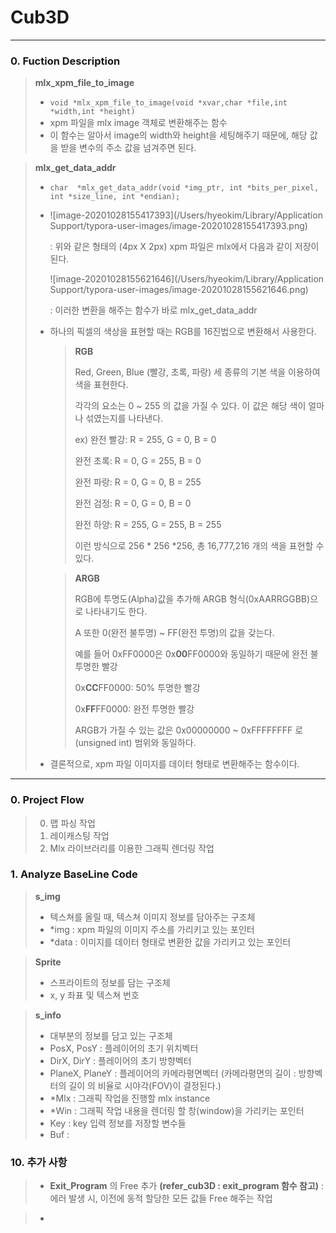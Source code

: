 # **Cub3D**

---

### 0. Fuction Description

> **mlx_xpm_file_to_image**
>
> - `void *mlx_xpm_file_to_image(void *xvar,char *file,int *width,int *height)`
> - xpm 파일을 mlx image 객체로 변환해주는 함수
> - 이 함수는 알아서 image의 width와 height을 세팅해주기 때문에, 해당 값을 받을 변수의 주소 값을 넘겨주면 된다.

> **mlx_get_data_addr**
>
> - `char  *mlx_get_data_addr(void *img_ptr, int *bits_per_pixel, int *size_line, int *endian);`
>
> - ![image-20201028155417393](/Users/hyeokim/Library/Application Support/typora-user-images/image-20201028155417393.png)
>
>   : 위와 같은 형태의 (4px X 2px) xpm 파일은 mlx에서 다음과 같이 저장이 된다.
>
>   ![image-20201028155621646](/Users/hyeokim/Library/Application Support/typora-user-images/image-20201028155621646.png)
>
>   : 이러한 변환을 해주는 함수가 바로 mlx_get_data_addr
>
> - 하나의 픽셀의 색상을 표현할 때는 RGB를 16진법으로 변환해서 사용한다.
>
>   > **RGB**
>   >
>   >  
>   >
>   > Red, Green, Blue (빨강, 초록, 파랑) 세 종류의 기본 색을 이용하여 색을 표현한다.
>   >
>   > 각각의 요소는 0 ~ 255 의 값을 가질 수 있다. 이 값은 해당 색이 얼마나 섞였는지를 나타낸다.
>   >
>   >  
>   >
>   > ex) 완전 빨강: R = 255, G = 0, B = 0
>   >
>   >    완전 초록: R = 0, G = 255, B = 0
>   >
>   >    완전 파랑: R = 0, G = 0, B = 255
>   >
>   >    완전 검정: R = 0, G = 0, B = 0
>   >
>   >    완전 하양: R = 255, G = 255, B = 255
>   >
>   >  
>   >
>   > 이런 방식으로 256 * 256 *256, 총 16,777,216 개의 색을 표현할 수 있다.
>
>   > **ARGB**
>   >
>   > RGB에 투명도(Alpha)값을 추가해 ARGB 형식(0xAARRGGBB)으로 나타내기도 한다.
>   >
>   > A 또한 0(완전 불투명) ~ FF(완전 투명)의 값을 갖는다.
>   >
>   >  
>   >
>   > 예를 들어 0xFF0000은 0x**00**FF0000와 동일하기 때문에 완전 불투명한 빨강
>   >
>   > 0x**CC**FF0000: 50% 투명한 빨강
>   >
>   > 0x**FF**FF0000: 완전 투명한 빨강
>   >
>   >  
>   >
>   > ARGB가 가질 수 있는 값은 0x00000000 ~ 0xFFFFFFFF 로 (unsigned int) 범위와 동일하다.
>
>   
>
> - 결론적으로, xpm 파일 이미지를 데이터 형태로 변환해주는 함수이다.

> 

---



### 0. Project Flow

> 0. 맵 파싱 작업
> 1. 레이캐스팅 작업
> 2. Mlx 라이브러리를 이용한 그래픽 렌더링 작업

### 1. Analyze BaseLine Code 

> **s_img**
>
> - 텍스쳐를 올릴 때, 텍스쳐 이미지 정보를 담아주는 구조체
> - *img : xpm 파일의 이미지 주소를 가리키고 있는 포인터
> - *data : 이미지를 데이터 형태로 변환한 값을 가리키고 있는 포인터

> **Sprite**
>
> - 스프라이트의 정보를 담는 구조체
> - x, y 좌표 및 텍스쳐 번호

> **s_info**
>
> - 대부분의 정보를 담고 있는 구조체
> - PosX, PosY : 플레이어의 초기 위치벡터
> - DirX, DirY : 플레이어의 초기 방향벡터
> - PlaneX, PlaneY : 플레이어의 카메라평면벡터
>   (카메라평면의 길이 : 방향벡터의 길이 의 비율로 시야각(FOV)이 결정된다.)
> - *Mlx : 그래픽 작업을 진행할 mlx instance
> - *Win : 그래픽 작업 내용을 렌더링 할 창(window)을 가리키는 포인터
> - Key : key 입력 정보를 저장할 변수들
> - Buf : 

> 

### 10. 추가 사항

> - **Exit_Program** 의 Free 추가 **(refer_cub3D : exit_program 함수 참고)**
>   : 에러 발생 시, 이전에 동적 할당한 모든 값들 Free 해주는 작업

> - 